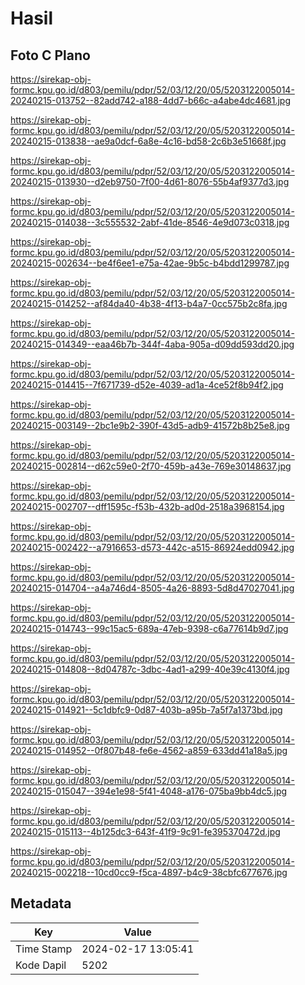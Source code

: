 # Hasil

## Foto C Plano

https://sirekap-obj-formc.kpu.go.id/d803/pemilu/pdpr/52/03/12/20/05/5203122005014-20240215-013752--82add742-a188-4dd7-b66c-a4abe4dc4681.jpg

https://sirekap-obj-formc.kpu.go.id/d803/pemilu/pdpr/52/03/12/20/05/5203122005014-20240215-013838--ae9a0dcf-6a8e-4c16-bd58-2c6b3e51668f.jpg

https://sirekap-obj-formc.kpu.go.id/d803/pemilu/pdpr/52/03/12/20/05/5203122005014-20240215-013930--d2eb9750-7f00-4d61-8076-55b4af9377d3.jpg

https://sirekap-obj-formc.kpu.go.id/d803/pemilu/pdpr/52/03/12/20/05/5203122005014-20240215-014038--3c555532-2abf-41de-8546-4e9d073c0318.jpg

https://sirekap-obj-formc.kpu.go.id/d803/pemilu/pdpr/52/03/12/20/05/5203122005014-20240215-002634--be4f6ee1-e75a-42ae-9b5c-b4bdd1299787.jpg

https://sirekap-obj-formc.kpu.go.id/d803/pemilu/pdpr/52/03/12/20/05/5203122005014-20240215-014252--af84da40-4b38-4f13-b4a7-0cc575b2c8fa.jpg

https://sirekap-obj-formc.kpu.go.id/d803/pemilu/pdpr/52/03/12/20/05/5203122005014-20240215-014349--eaa46b7b-344f-4aba-905a-d09dd593dd20.jpg

https://sirekap-obj-formc.kpu.go.id/d803/pemilu/pdpr/52/03/12/20/05/5203122005014-20240215-014415--7f671739-d52e-4039-ad1a-4ce52f8b94f2.jpg

https://sirekap-obj-formc.kpu.go.id/d803/pemilu/pdpr/52/03/12/20/05/5203122005014-20240215-003149--2bc1e9b2-390f-43d5-adb9-41572b8b25e8.jpg

https://sirekap-obj-formc.kpu.go.id/d803/pemilu/pdpr/52/03/12/20/05/5203122005014-20240215-002814--d62c59e0-2f70-459b-a43e-769e30148637.jpg

https://sirekap-obj-formc.kpu.go.id/d803/pemilu/pdpr/52/03/12/20/05/5203122005014-20240215-002707--dff1595c-f53b-432b-ad0d-2518a3968154.jpg

https://sirekap-obj-formc.kpu.go.id/d803/pemilu/pdpr/52/03/12/20/05/5203122005014-20240215-002422--a7916653-d573-442c-a515-86924edd0942.jpg

https://sirekap-obj-formc.kpu.go.id/d803/pemilu/pdpr/52/03/12/20/05/5203122005014-20240215-014704--a4a746d4-8505-4a26-8893-5d8d47027041.jpg

https://sirekap-obj-formc.kpu.go.id/d803/pemilu/pdpr/52/03/12/20/05/5203122005014-20240215-014743--99c15ac5-689a-47eb-9398-c6a77614b9d7.jpg

https://sirekap-obj-formc.kpu.go.id/d803/pemilu/pdpr/52/03/12/20/05/5203122005014-20240215-014808--8d04787c-3dbc-4ad1-a299-40e39c4130f4.jpg

https://sirekap-obj-formc.kpu.go.id/d803/pemilu/pdpr/52/03/12/20/05/5203122005014-20240215-014921--5c1dbfc9-0d87-403b-a95b-7a5f7a1373bd.jpg

https://sirekap-obj-formc.kpu.go.id/d803/pemilu/pdpr/52/03/12/20/05/5203122005014-20240215-014952--0f807b48-fe6e-4562-a859-633dd41a18a5.jpg

https://sirekap-obj-formc.kpu.go.id/d803/pemilu/pdpr/52/03/12/20/05/5203122005014-20240215-015047--394e1e98-5f41-4048-a176-075ba9bb4dc5.jpg

https://sirekap-obj-formc.kpu.go.id/d803/pemilu/pdpr/52/03/12/20/05/5203122005014-20240215-015113--4b125dc3-643f-41f9-9c91-fe395370472d.jpg

https://sirekap-obj-formc.kpu.go.id/d803/pemilu/pdpr/52/03/12/20/05/5203122005014-20240215-002218--10cd0cc9-f5ca-4897-b4c9-38cbfc677676.jpg


## Metadata

| Key        | Value               |
| ---------- | ------------------- |
| Time Stamp | 2024-02-17 13:05:41 |
| Kode Dapil | 5202                |



